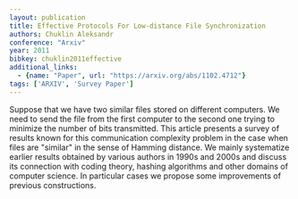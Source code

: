 ```yaml
---
layout: publication
title: Effective Protocols For Low-distance File Synchronization
authors: Chuklin Aleksandr
conference: "Arxiv"
year: 2011
bibkey: chuklin2011effective
additional_links:
  - {name: "Paper", url: "https://arxiv.org/abs/1102.4712"}
tags: ['ARXIV', 'Survey Paper']
---
```

Suppose that we have two similar files stored on different computers. We need
to send the file from the first computer to the second one trying to minimize
the number of bits transmitted. This article presents a survey of results known
for this communication complexity problem in the case when files are "similar"
in the sense of Hamming distance. We mainly systematize earlier results
obtained by various authors in 1990s and 2000s and discuss its connection with
coding theory, hashing algorithms and other domains of computer science. In
particular cases we propose some improvements of previous constructions.
